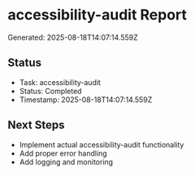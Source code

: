 # accessibility-audit Report

Generated: 2025-08-18T14:07:14.559Z

## Status
- Task: accessibility-audit
- Status: Completed
- Timestamp: 2025-08-18T14:07:14.559Z

## Next Steps
- Implement actual accessibility-audit functionality
- Add proper error handling
- Add logging and monitoring
